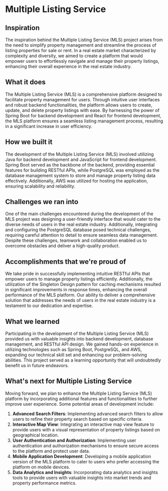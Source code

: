 # Multiple Listing Service

## Inspiration
The inspiration behind the Multiple Listing Service (MLS) project arises from the need to simplify property management and streamline the process of listing properties for sale or rent. In a real estate market characterized by complexity and diversity, we aimed to create a platform that would empower users to effortlessly navigate and manage their property listings, enhancing their overall experience in the real estate industry.

## What it does
The Multiple Listing Service (MLS) is a comprehensive platform designed to facilitate property management for users. Through intuitive user interfaces and robust backend functionalities, the platform allows users to create, update, and delete property listings with ease. By harnessing the power of Spring Boot for backend development and React for frontend development, the MLS platform ensures a seamless listing management process, resulting in a significant increase in user efficiency.

## How we built it
The development of the Multiple Listing Service (MLS) involved utilizing Java for backend development and JavaScript for frontend development. Spring Boot served as the backbone of the backend, providing essential features for building RESTful APIs, while PostgreSQL was employed as the database management system to store and manage property listing data effectively. Additionally, AWS was utilized for hosting the application, ensuring scalability and reliability.

## Challenges we ran into
One of the main challenges encountered during the development of the MLS project was designing a user-friendly interface that would cater to the diverse needs of users in the real estate industry. Additionally, integrating and configuring the PostgreSQL database posed technical challenges, requiring careful attention to detail to ensure seamless data management. Despite these challenges, teamwork and collaboration enabled us to overcome obstacles and deliver a high-quality product.

## Accomplishments that we're proud of
We take pride in successfully implementing intuitive RESTful APIs that empower users to manage property listings efficiently. Additionally, the utilization of the Singleton Design pattern for caching mechanisms resulted in significant improvements in response times, enhancing the overall performance of the MLS platform. Our ability to deliver a comprehensive solution that addresses the needs of users in the real estate industry is a testament to our dedication and expertise.

## What we learned
Participating in the development of the Multiple Listing Service (MLS) provided us with valuable insights into backend development, database management, and RESTful API design. We gained hands-on experience in utilizing technologies such as Spring Boot, PostgreSQL, and AWS, expanding our technical skill set and enhancing our problem-solving abilities. This project served as a learning opportunity that will undoubtedly benefit us in future endeavors.

## What's next for Multiple Listing Service
Moving forward, we plan to enhance the Multiple Listing Service (MLS) platform by incorporating additional features and functionalities to further improve user experience. Some potential areas of development include:

1. **Advanced Search Filters**: Implementing advanced search filters to allow users to refine their property search based on specific criteria.
2. **Interactive Map View**: Integrating an interactive map view feature to provide users with a visual representation of property listings based on geographical location.
3. **User Authentication and Authorization**: Implementing user authentication and authorization mechanisms to ensure secure access to the platform and protect user data.
4. **Mobile Application Development**: Developing a mobile application version of the MLS platform to cater to users who prefer accessing the platform on mobile devices.
5. **Data Analytics and Insights**: Incorporating data analytics and insights tools to provide users with valuable insights into market trends and property performance metrics.

